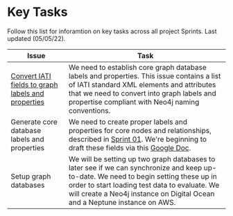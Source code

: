 # Key Tasks

Follow this list for inforamtion on key tasks across all project Sprints. Last updated (05/05/22).

Issue | Task
--- | ---
[Convert IATI fields to graph labels and properties](https://github.com/Humanitarian-AI/IATIPlus/issues/8) | We need to establish core graph database labels and properties. This issue contains a list of IATI standard XML elements and attributes that we need to convert into graph labels and propertise compliant with Neo4j naming conventions.
Generate core database labels and properties | We need to create proper labels and properties for core nodes and relationships, described in [Sprint 01](https://github.com/Humanitarian-AI/IATIPlus/blob/main/Documentation/Sprint01.md). We're beginning to draft these fields via this [Google Doc](https://docs.google.com/spreadsheets/d/1NsKWmpqsm634d02fOz8WTwipteOjjLMSx_RcdU8-Kak/edit?usp=sharing).
Setup graph databases | We will be setting up two graph databases to later see if we can synchronize and keep up-to-date. We need to begin setting these up in order to start loading test data to evaluate. We will create a Neo4j instance on Digital Ocean and a Neptune instance on AWS.
